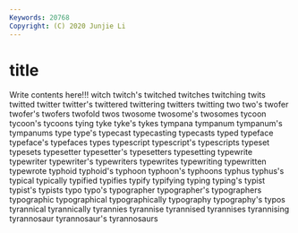 ```yaml
---
Keywords: 20768
Copyright: (C) 2020 Junjie Li
---
```


# title

Write contents here!!!
witch 
twitch's 
twitched 
twitches 
twitching 
twits 
twitted 
twitter
twitter's 
twittered 
twittering 
twitters 
twitting 
two 
two's 
twofer 
twofer's 
twofers
twofold 
twos 
twosome 
twosome's 
twosomes 
tycoon 
tycoon's 
tycoons 
tying 
tyke
tyke's 
tykes 
tympana 
tympanum 
tympanum's 
tympanums 
type 
type's 
typecast 
typecasting
typecasts 
typed 
typeface 
typeface's 
typefaces 
types 
typescript 
typescript's 
typescripts 
typeset
typesets 
typesetter 
typesetter's 
typesetters 
typesetting 
typewrite 
typewriter 
typewriter's 
typewriters 
typewrites
typewriting 
typewritten 
typewrote 
typhoid 
typhoid's 
typhoon 
typhoon's 
typhoons 
typhus 
typhus's
typical 
typically 
typified 
typifies 
typify 
typifying 
typing 
typing's 
typist 
typist's
typists 
typo 
typo's 
typographer 
typographer's 
typographers 
typographic 
typographical 
typographically 
typography
typography's 
typos 
tyrannical 
tyrannically 
tyrannies 
tyrannise 
tyrannised 
tyrannises 
tyrannising 
tyrannosaur
tyrannosaur's 
tyrannosaurs 
